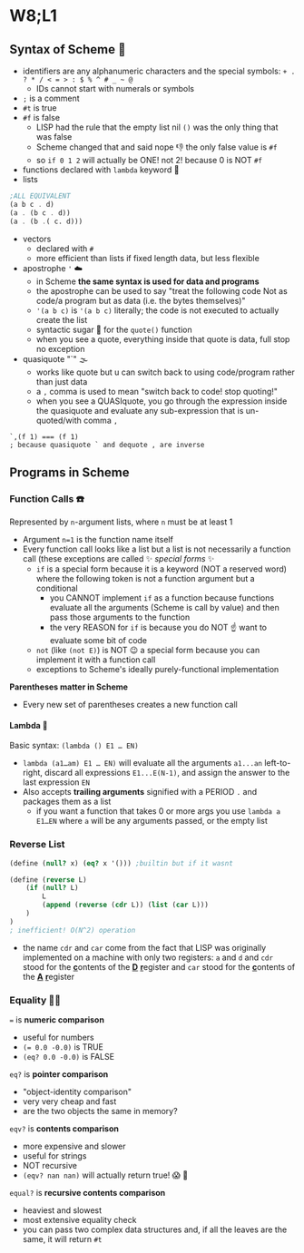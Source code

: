 # W8;L1

## Syntax of Scheme 🔮 

- identifiers are any alphanumeric characters and the special symbols: `+ . ? * / < = > : $ % ^ # _ ~ @`
  - IDs cannot start with numerals or symbols
- `;` is a comment
- `#t` is true
- `#f` is false
  - LISP had the rule that the empty list nil `()` was the only thing that was false
  - Scheme changed that and said nope 👎 the only false value is `#f`
  - so `if 0 1 2` will actually be ONE! not 2! because 0 is NOT `#f`
- functions declared with `lambda` keyword 🐑 
- lists

```scheme
;ALL EQUIVALENT
(a b c . d)
(a . (b c . d))
(a . (b .( c. d)))
```

- vectors
  - declared with `#`
  - more efficient than lists if fixed length data, but less flexible
- apostrophe `'` ☁️ 
  - in Scheme **the same syntax is used for data and programs**
  - the apostrophe can be used to say "treat the following code Not as code/a program but as data (i.e. the bytes themselves)"
  - `'(a b c)` is `'(a b c)` literally; the code is not executed to actually create the list
  - syntactic sugar 🍯 for the `quote()` function
  - when you see a quote, everything inside that quote is data, full stop no exception
- quasiquote "`" 🌫 
  - works like quote but u can switch back to using code/program rather than just data
  - a `,` comma is used to mean "switch back to code! stop quoting!"
  - when you see a QUASIquote, you go through the expression inside the quasiquote and evaluate any sub-expression that is un-quoted/with comma `,`

```
`,(f 1) === (f 1)
; because quasiquote ` and dequote , are inverse
```

## Programs in Scheme

### Function Calls ☎️ 

Represented by `n`-argument lists, where `n` must be at least 1

- Argument `n=1` is the function name itself
- Every function call looks like a list but a list is not necessarily a function call (these exceptions are called ✨ *special forms* ✨ 
  - `if` is a special form because it is a keyword (NOT a reserved word) where the following token is not a function argument but a conditional
    - you CANNOT implement `if` as a function because functions evaluate all the arguments (Scheme is call by value) and then pass those arguments to the function
    - the very REASON for `if` is because you do NOT ☝️ want to evaluate some bit of code
  - `not` (like `(not E)`) is NOT 😉 a special form because you can implement it with a function call
  - exceptions to Scheme's ideally purely-functional implementation

**Parentheses matter in Scheme**

- Every new set of parentheses creates a new function call

#### Lambda 🐑 

Basic syntax: `(lambda () E1 … EN)`

- `lambda (a1…am) E1 … EN)` will evaluate all the arguments `a1...an` left-to-right, discard all expressions `E1...E(N-1)`, and assign the answer to the last expression `EN`
- Also accepts **trailing arguments** signified with a PERIOD `.` and packages them as a list
  - if you want a function that takes 0 or more args you use `lambda a E1…EN` where `a` will be any arguments passed, or the empty list

### Reverse List

```scheme
(define (null? x) (eq? x '())) ;builtin but if it wasnt

(define (reverse L)
	(if (null? L) 
        L
        (append (reverse (cdr L)) (list (car L)))
    )
)
; inefficient! O(N^2) operation
```

- the name `cdr` and `car` come from the fact that LISP was originally implemented on a machine with only two registers: `a` and `d` and `cdr` stood for the <u>**c**</u>ontents of the <u>**D**</u> <u>**r**</u>egister and `car` stood for the <u>**c**</u>ontents of the <u>**A**</u> <u>**r**</u>egister

### Equality 🏳️‍🌈 

`=` is **numeric comparison**

- useful for numbers
- `(= 0.0 -0.0)` is TRUE
- `(eq? 0.0 -0.0)` is FALSE

`eq?` is **pointer comparison**

- "object-identity comparison"
- very very cheap and fast
- are the two objects the same in memory?

`eqv?` is **contents comparison**

- more expensive and slower
- useful for strings
- NOT recursive
- `(eqv? nan nan)` will actually return true! 😱 🤯 

`equal?` is **recursive contents comparison**

- heaviest and slowest
- most extensive equality check
- you can pass two complex data structures and, if all the leaves are the same, it will return `#t`